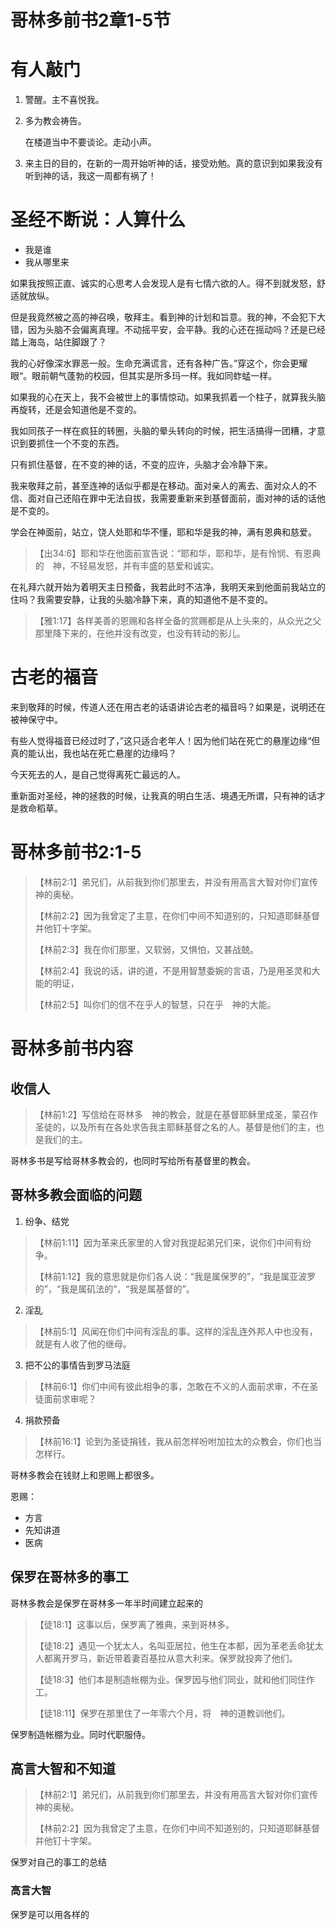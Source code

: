 # 哥林多前书2章1-5节

# 有人敲门

1. 警醒。主不喜悦我。

2. 多为教会祷告。

   在楼道当中不要谈论。走动小声。

3. 来主日的目的，在新的一周开始听神的话，接受劝勉。真的意识到如果我没有听到神的话，我这一周都有祸了！

# 圣经不断说：人算什么

- 我是谁
- 我从哪里来

如果我按照正直、诚实的心思考人会发现人是有七情六欲的人。得不到就发怒，舒适就放纵。

但是我竟然被之高的神召唤，敬拜主。看到神的计划和旨意。我的神，不会犯下大错，因为头脑不会偏离真理。不动摇平安，会平静。我的心还在摇动吗？还是已经踏上海岛，站住脚跟了？

我的心好像深水罪恶一般。生命充满谎言，还有各种广告。”穿这个，你会更耀眼“。眼前朝气蓬勃的校园，但其实是所多玛一样。我如同蚱蜢一样。

如果我的心在天上，我不会被世上的事情惊动。如果我抓着一个柱子，就算我头脑再旋转，还是会知道他是不变的。

我如同孩子一样在疯狂的转圈，头脑的晕头转向的时候，把生活搞得一团糟，才意识到要抓住一个不变的东西。

只有抓住基督，在不变的神的话，不变的应许，头脑才会冷静下来。

我来敬拜之前，甚至连神的话似乎都是在移动。面对亲人的离去、面对众人的不信、面对自己还陷在罪中无法自拔，我需要重新来到基督面前，面对神的话的话他是不变的。

学会在神面前，站立，饶人处耶和华不懂，耶和华是我的神，满有恩典和慈爱。

> 【出34:6】耶和华在他面前宣告说：“耶和华，耶和华，是有怜悯、有恩典的　神，不轻易发怒，并有丰盛的慈爱和诚实。

在礼拜六就开始为着明天主日预备，我若此时不洁净，我明天来到他面前我站立的住吗？我需要安静，让我的头脑冷静下来，真的知道他不是不变的。

> 【雅1:17】各样美善的恩赐和各样全备的赏赐都是从上头来的，从众光之父那里降下来的，在他并没有改变，也没有转动的影儿。

# 古老的福音

来到敬拜的时候，传道人还在用古老的话语讲论古老的福音吗？如果是，说明还在被神保守中。

有些人觉得福音已经过时了，”这只适合老年人！因为他们站在死亡的悬崖边缘“但真的能认出，我也站在死亡悬崖的边缘吗？

今天死去的人，是自己觉得离死亡最远的人。

重新面对圣经，神的拯救的时候，让我真的明白生活、境遇无所谓，只有神的话才是救命稻草。

# 哥林多前书2:1-5

> 【林前2:1】弟兄们，从前我到你们那里去，并没有用高言大智对你们宣传　神的奥秘。
>
> 【林前2:2】因为我曾定了主意，在你们中间不知道别的，只知道耶稣基督并他钉十字架。
>
> 【林前2:3】我在你们那里，又软弱，又惧怕，又甚战兢。
>
> 【林前2:4】我说的话，讲的道，不是用智慧委婉的言语，乃是用圣灵和大能的明证，
>
> 【林前2:5】叫你们的信不在乎人的智慧，只在乎　神的大能。

# 哥林多前书内容

## 收信人

> 【林前1:2】写信给在哥林多　神的教会，就是在基督耶稣里成圣，蒙召作圣徒的，以及所有在各处求告我主耶稣基督之名的人。基督是他们的主，也是我们的主。

哥林多书是写给哥林多教会的，也同时写给所有基督里的教会。

## 哥林多教会面临的问题

1. 纷争、结党

> 【林前1:11】因为革来氏家里的人曾对我提起弟兄们来，说你们中间有纷争。
>
> 【林前1:12】我的意思就是你们各人说：“我是属保罗的”，“我是属亚波罗的”，“我是属矶法的”，“我是属基督的”。

2. 淫乱

> 【林前5:1】风闻在你们中间有淫乱的事。这样的淫乱连外邦人中也没有，就是有人收了他的继母。

3. 把不公的事情告到罗马法庭

> 【林前6:1】你们中间有彼此相争的事，怎敢在不义的人面前求审，不在圣徒面前求审呢？

4. 捐款预备

> 【林前16:1】论到为圣徒捐钱，我从前怎样吩咐加拉太的众教会，你们也当怎样行。

哥林多教会在钱财上和恩赐上都很多。

恩赐：

- 方言
- 先知讲道
- 医病

## 保罗在哥林多的事工

哥林多教会是保罗在哥林多一年半时间建立起来的

> 【徒18:1】这事以后，保罗离了雅典，来到哥林多。
>
> 【徒18:2】遇见一个犹太人，名叫亚居拉，他生在本都，因为革老丢命犹太人都离开罗马，新近带着妻百基拉从意大利来。保罗就投奔了他们。
>
> 【徒18:3】他们本是制造帐棚为业。保罗因与他们同业，就和他们同住作工。
>
> 【徒18:11】保罗在那里住了一年零六个月，将　神的道教训他们。

保罗制造帐棚为业。同时代职服侍。

## 高言大智和不知道

> 【林前2:1】弟兄们，从前我到你们那里去，并没有用高言大智对你们宣传　神的奥秘。
>
> 【林前2:2】因为我曾定了主意，在你们中间不知道别的，只知道耶稣基督并他钉十字架。

保罗对自己的事工的总结

### 高言大智



保罗是可以用各样的